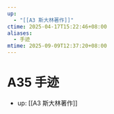 ```yaml
---
up:
  - "[[A3 斯大林著作]]"
ctime: 2025-04-17T15:22:46+08:00
aliases:
  - 手迹
mtime: 2025-09-09T12:37:20+08:00
---
```


# A35 手迹

- up: [[A3 斯大林著作]]
